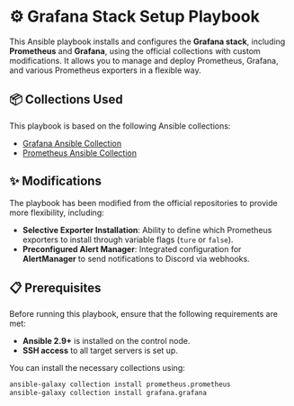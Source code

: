 # ⚙️ Grafana Stack Setup Playbook

This Ansible playbook installs and configures the **Grafana stack**, including **Prometheus** and **Grafana**, using the official collections with custom modifications. It allows you to manage and deploy Prometheus, Grafana, and various Prometheus exporters in a flexible way.

## 📦 Collections Used

This playbook is based on the following Ansible collections:

- [Grafana Ansible Collection](https://github.com/grafana/grafana-ansible-collection/tree/main)
- [Prometheus Ansible Collection](https://github.com/prometheus-community/ansible)

## ✨ Modifications

The playbook has been modified from the official repositories to provide more flexibility, including:
- **Selective Exporter Installation**: Ability to define which Prometheus exporters to install through variable flags (`ture` or `false`).
- **Preconfigured Alert Manager**: Integrated configuration for **AlertManager** to send notifications to Discord via webhooks.

## 📋 Prerequisites

Before running this playbook, ensure that the following requirements are met:

- **Ansible 2.9+** is installed on the control node.
- **SSH access** to all target servers is set up.

You can install the necessary collections using:

```bash
ansible-galaxy collection install prometheus.prometheus
ansible-galaxy collection install grafana.grafana
```
